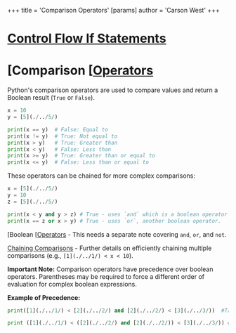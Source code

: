 +++
 title = 'Comparison Operators'
[params]
	author = 'Carson West'
+++
# [Control Flow If Statements](./../control-flow-if-statements/)
# [Comparison [[Operators](./../comparison-[[operators/) 
Python's comparison operators are used to compare values and return a Boolean result (`True` or `False`).

```python
x = 10
y = [5](./../5/)

print(x == y)  # False: Equal to
print(x != y)  # True: Not equal to
print(x > y)   # True: Greater than
print(x < y)   # False: Less than
print(x >= y)  # True: Greater than or equal to
print(x <= y)  # False: Less than or equal to
```

These operators can be chained for more complex comparisons:

```python
x = [5](./../5/)
y = 10
z = [5](./../5/)

print(x < y and y > z) # True - uses `and` which is a boolean operator which can be covered separately.
print(x == z or x > y) # True - uses `or`, another boolean operator.

```

[Boolean [[Operators](./../boolean-[[operators/)  - This needs a separate note covering `and`, `or`, and `not`.

[Chaining Comparisons](./../chaining-comparisons/) -  Further details on efficiently chaining multiple comparisons (e.g., `[1](./../1/) < x < 10`).


**Important Note:**  Comparison operators have precedence over boolean operators.  Parentheses may be required to force a different order of evaluation for complex boolean expressions.

**Example of Precedence:**

```python
print([1](./../1/) < [2](./../2/) and [2](./../2/) < [3](./../3/))  #True,  comparison before and

print ([1](./../1/) < ([2](./../2/) and [2](./../2/)) < [3](./../3/)) #Error: Invalid operand for and, needs a boolean
```
